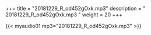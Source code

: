 +++
title = "20181229_R_od452gOxk.mp3"
description = " 20181229_R_od452gOxk.mp3 "
weight = 20
+++

{{< myaudio01 mp3="20181229_R_od452gOxk.mp3" >}}

